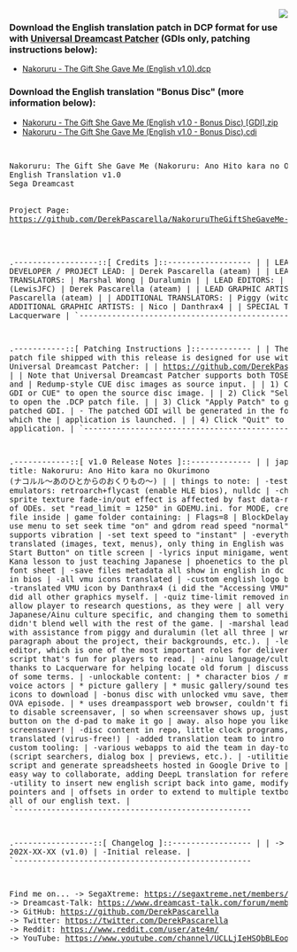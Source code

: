 <img align="right" src="https://i.imgur.com/Ou83Xb1.png">

### Download the English translation patch in DCP format for use with <a href="https://github.com/DerekPascarella/UniversalDreamcastPatcher">Universal Dreamcast Patcher</a> (GDIs only, patching instructions below):
  * <a href="xxx">Nakoruru - The Gift She Gave Me (English v1.0).dcp</a>
### Download the English translation "Bonus Disc" (more information below):
  * <a href="xxx">Nakoruru - The Gift She Gave Me (English v1.0 - Bonus Disc) [GDI].zip</a>
  * <a href="xxx">Nakoruru - The Gift She Gave Me (English v1.0 - Bonus Disc).cdi</a>
<br>
<pre>
Nakoruru: The Gift She Gave Me (Nakoruru: Ano Hito kara no Okurimono)
English Translation v1.0
Sega Dreamcast
<br>
Project Page:
<a href="https://github.com/DerekPascarella/NakoruruTheGiftSheGaveMe-EnglishPatchDreamcast">https://github.com/DerekPascarella/NakoruruTheGiftSheGaveMe-EnglishPatchDreamcast</a>
<br>

.------------------::[ Credits ]::------------------
|
| LEAD DEVELOPER / PROJECT LEAD:
| Derek Pascarella (ateam)
|
| LEAD TRANSLATORS:
| Marshal Wong
| Duralumin
|
| LEAD EDITORS:
| Lewis Cox (LewisJFC)
| Derek Pascarella (ateam)
|
| LEAD GRAPHIC ARTIST:
| Derek Pascarella (ateam)
|
| ADDITIONAL TRANSLATORS:
| Piggy (witchpiggy)
|
| ADDITIONAL GRAPHIC ARTISTS:
| Nico
| Danthrax4
|
| SPECIAL THANKS:
| Lacquerware
|
`---------------------------------------------------


.-----------::[ Patching Instructions ]::-----------
|
| The .DCP patch file shipped with this release is designed for use with
| Universal Dreamcast Patcher:
|
| https://github.com/DerekPascarella/UniversalDreamcastPatcher
|
| Note that Universal Dreamcast Patcher supports both TOSEC-style GDI and
| Redump-style CUE disc images as source input.
|
| 1) Click "Select GDI or CUE" to open the source disc image.
|
| 2) Click "Select Patch" to open the .DCP patch file.
|
| 3) Click "Apply Patch" to generate the patched GDI.
|    - The patched GDI will be generated in the folder from which the
|      application is launched.
|
| 4) Click "Quit" to exit the application.
|
`---------------------------------------------------


.------------::[ v1.0 Release Notes ]::-------------
|
| japanese title: Nakoruru: Ano Hito kara no Okurimono (ナコルル〜あのひとからのおくりもの〜)
|
| things to note:
| -tested emulators: retroarch+flycast (enable HLE bios), nulldc
| -character sprite texture fade-in/out effect is affected by fast data-read speeds
|  of ODEs. set "read_limit = 1250" in GDEMU.ini. for MODE, create mode.cfg file inside
|  game folder containing:
|      Flags=8
|      BlockDelay=4
|  ...or use menu to set seek time "on" and gdrom read speed "normal".
| -game supports vibration
| -set text speed to "instant"
| -everything is translated (images, text, menus), only thing in English was "Press
|  Start Button" on title screen
| -lyrics input minigame, went from basic Kana lesson to just teaching Japanese
|  phoenetics to the player
| -new font sheet
| -save files metadata all show in english in dc save manager in bios
| -all vmu icons translated
| -custom english logo by Nico.
| -translated VMU icon by Danthrax4 (i did the "Accessing VMU" one).
| -i did all other graphics myself.
| -quiz time-limit removed in order to allow player to research questions, as they were
|  all very Japanese/Ainu culture specific, and changing them to something Western
|  didn't blend well with the rest of the game.
| -marshal lead translation with assistance from piggy and duralumin (let all three
|  write a paragraph about the project, their backgrounds, etc.).
| -lewis was lead editor, which is one of the most important roles for delivering
|  a script that's fun for players to read.
| -ainu language/culture, special thanks to Lacquerware for helping locate old forum
|  discussing meaning of some terms.
| -unlockable content:
|	* character bios / messages from voice actors
|	* picture gallery
|   * music gallery/sound test
|   * vmu icons to download
| -bonus disc with unlocked vmu save, theme song, and OVA episode.
|   * uses dreampassport web browser, couldn't figure out how to disable screensaver,
|     so when screensaver shows up, just press a button on the d-pad to make it go
|     away.  also hope you like the screensaver!
| -disc content in repo, little clock programs, also translated (virus-free!)
| -added translation team to intro screens.
|
| custom tooling:
| -various webapps to aid the team in day-to-day tasks (script searchers, dialog box
|  previews, etc.).
| -utilities to extract script and generate spreadsheets hosted in Google Drive to
|  give team easy way to collaborate, adding DeepL translation for reference.
| -utility to insert new english script back into game, modifying various pointers and
|  offsets in order to extend to multiple textboxes to fit all of our english text.
|
`---------------------------------------------------


.-----------------::[ Changelog ]::-----------------
|
| -> 202X-XX-XX (v1.0)
|      -Initial release.
|
`---------------------------------------------------


Find me on...
 -> SegaXtreme: https://segaxtreme.net/members/ubik.21655/
 -> Dreamcast-Talk: https://www.dreamcast-talk.com/forum/memberlist.php?mode=viewprofile&u=5766
 -> GitHub: https://github.com/DerekPascarella
 -> Twitter: https://twitter.com/DerekPascarella
 -> Reddit: https://www.reddit.com/user/ate4m/
 -> YouTube: https://www.youtube.com/channel/UCLLjIeHSQbBLEooQ83SrdfQ
</pre>
